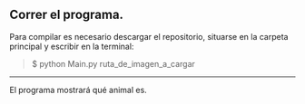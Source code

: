 ## Correr el programa.
Para compilar es necesario descargar el repositorio, situarse en la carpeta principal y escribir en la terminal:
> $ python Main.py ruta_de_imagen_a_cargar
----
El programa mostrará qué animal es. 
